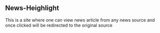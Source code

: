 ## News-Heighlight
This is a site  where one can view news article from any news source and once clicked will be redirected to the original source

